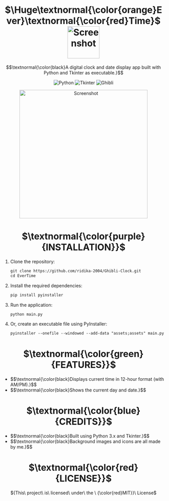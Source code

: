 <h1 align="center">
  $\Huge\textnormal{\color{orange}Ever}\textnormal{\color{red}Time}$
  <img src="https://github.com/user-attachments/assets/3231f155-4be5-4d20-b3c7-1b5be898f6d5" alt="Screenshot" width="100" style="vertical-align: middle;">
</h1>



$$\textnormal{\color{black}A digital clock and date display app built with Python and Tkinter as executable.}$$

<p align="center">
  <img src="https://img.shields.io/badge/Python-3-blue?logo=python&logoColor=white" alt="Python">
  <img src="https://img.shields.io/badge/Tkinter-GUI-orange?logo=python&logoColor=white" alt="Tkinter">
  <img src="https://img.shields.io/badge/Anime-Ghibli-green?logo=anime&logoColor=white" alt="Ghibli">
</p>


<p align="center">
  <img src="https://github.com/user-attachments/assets/6521037e-5feb-46da-88c7-387e5a40d796" alt="Screenshot" width=400>
</p>



<h1 align="center"> $\textnormal{\color{purple}{INSTALLATION}}$ </h1>


1. Clone the repository:
   
   ```diff
   git clone https://github.com/ridika-2004/Ghibli-Clock.git
   cd EverTime
   ```

2. Install the required dependencies:
   ```diff
   pip install pyinstaller
   ```

3. Run the application:
   ```diff
   python main.py
   ```
   
4. Or, create an executable file using PyInstaller:
   ```diff
   pyinstaller --onefile --windowed --add-data "assets;assets" main.py
   ```

<h1 align="center"> $\textnormal{\color{green}{FEATURES}}$ </h1>
<ul>
  <li>$$\textnormal{\color{black}Displays current time in 12-hour format (with AM/PM).}$$</li>
  <li>$$\textnormal{\color{black}Shows the current day and date.}$$</li>
</ul>


<h1 align="center"> $\textnormal{\color{blue}{CREDITS}}$ </h1>
<ul>
  <li>$$\textnormal{\color{black}Built using Python 3.x and Tkinter.}$$</li>
  <li>$$\textnormal{\color{black}Background images and icons are all made by me.}$$</li>
</ul>


<h1 align="center"> $\textnormal{\color{red}{LICENSE}}$ </h1>
<p align="center">${This\ project\ is\ licensed\ under\ the \ {\color{red}MIT}}\ License$</p>

